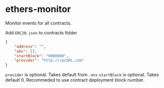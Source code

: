 # ethers-monitor

Monitor events for all contracts.

Add `ERC20.json` to contracts folder


```json
{
	"address": "",
	"abi": [],
	"startBlock": "9000000",
	"provider": "http://rpcURL.com"
}
```

`provider` is optional. Takes default from `.env`
`startBlock` is optional. Takes default 0. Recommeded to use contract deployment block number.
